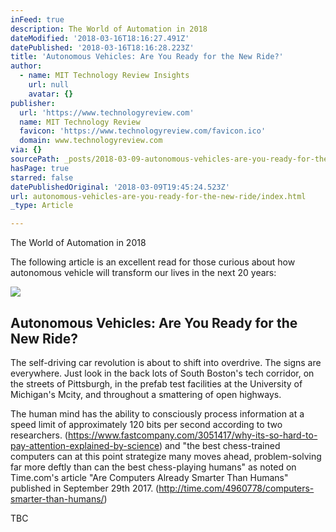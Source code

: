 ```yaml
---
inFeed: true
description: The World of Automation in 2018
dateModified: '2018-03-16T18:16:27.491Z'
datePublished: '2018-03-16T18:16:28.223Z'
title: 'Autonomous Vehicles: Are You Ready for the New Ride?'
author:
  - name: MIT Technology Review Insights
    url: null
    avatar: {}
publisher:
  url: 'https://www.technologyreview.com'
  name: MIT Technology Review
  favicon: 'https://www.technologyreview.com/favicon.ico'
  domain: www.technologyreview.com
via: {}
sourcePath: _posts/2018-03-09-autonomous-vehicles-are-you-ready-for-the-new-ride.md
hasPage: true
starred: false
datePublishedOriginal: '2018-03-09T19:45:24.523Z'
url: autonomous-vehicles-are-you-ready-for-the-new-ride/index.html
_type: Article

---
```

The World of Automation in 2018

The following article is an excellent read for those curious about how autonomous vehicle will transform our lives in the next 20 years:

<article style=""><img src="https://imgflo.herokuapp.com/graph/2b2431f8e7ba7b0/845de2b598a2e9b5f66e73c48270b46c/noop.jpg?input=https%3A%2F%2Fcdn.technologyreview.com%2Fi%2Fimages%2Foptimus-ride-founders.jpg%3Fcx%3D0%26cy%3D46%26cw%3D1080%26ch%3D607%26sw%3D1200" /><h1>Autonomous Vehicles: Are You Ready for the New Ride?</h1><p>The self-driving car revolution is about to shift into overdrive. The signs are everywhere. Just look in the back lots of South Boston's tech corridor, on the streets of Pittsburgh, in the prefab test facilities at the University of Michigan's Mcity, and throughout a smattering of open highways.</p></article>

The human mind has the ability to consciously process information at a speed limit of approximately 120 bits per second according to two researchers. (https://www.fastcompany.com/3051417/why-its-so-hard-to-pay-attention-explained-by-science) and "the best chess-trained computers can at this point strategize many moves ahead, problem-solving far more deftly than can the best chess-playing humans" as noted on Time.com's article "Are Computers Already Smarter Than Humans" published in September 29th 2017\. (http://time.com/4960778/computers-smarter-than-humans/)

TBC